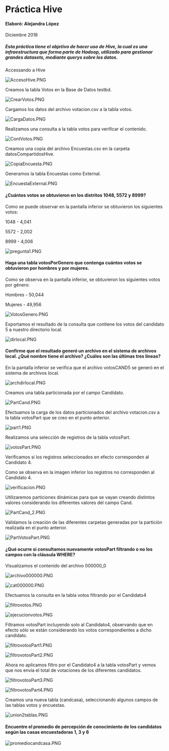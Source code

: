 
# Práctica Hive

#### Elaboró: Alejandra López
Diciembre 2018

##### Esta práctica tiene el objetivo de hacer uso de Hive, la cual es una infraestructura que forma parte de Hadoop, utilizado para gestionar grandes datasets, mediante querys sobre los datos. 

Accessando a Hive

![AccesoHive.PNG](attachment:AccesoHive.PNG)





Creamos la tabla Votos en la Base de Datos testbd.

![CrearVotos.PNG](attachment:CrearVotos.PNG)

Cargamos los datos del archivo votacion.csv a la tabla votos. 

![CargaDatos.PNG](attachment:CargaDatos.PNG)

Realizamos una consulta a la tabla votos para verificar el contenido. 

![ContVotos.PNG](attachment:ContVotos.PNG)





Creamos una copia del archivo Encuestas.csv en la carpeta datosCompartidosHive.

![CopiaEncuesta.PNG](attachment:CopiaEncuesta.PNG)

Generamos la tabla Encuestas como External. 

![EncuestaExternal.PNG](attachment:EncuestaExternal.PNG)

#### ¿Cuántos votos se obtuvieron en los distritos 1048, 5572 y 8999? 

Como se puede observar en la pantalla inferior se obtuvieron los siguientes votos: 

1048 - 4,041

5572 - 2,002

8999 - 4,006

![pregunta1.PNG](attachment:pregunta1.PNG)

#### Haga una tabla votosPorGenero que contenga cuántos votos se obtuvieron por hombres y por mujeres.

Como se observa en la pantalla inferior, se obtuvieron los siguientes votos por género: 

Hombres -  50,044

Mujeres - 49,956

![VotosGenero.PNG](attachment:VotosGenero.PNG)

Exportamos el resultado de la consulta que contiene los votos del candidato 5 a nuestro directorio local. 

![dirlocal.PNG](attachment:dirlocal.PNG)

#### Confirme que el resultado generó un archivo en el sistema de archivos local. ¿Qué nombre tiene el archivo? ¿Cuáles son las últimas tres líneas?

En la pantalla inferior se verifica que el archivo votosCAND5 se generó en el sistema de archivos local.

![archdirlocal.PNG](attachment:archdirlocal.PNG)

Creamos una tabla particionada por el campo Candidato. 

![PartCand.PNG](attachment:PartCand.PNG)

Efectuamos la carga de los datos particionados del archivo votacion.csv a la tabla votosPart que se creo en el punto anterior. 

![part1.PNG](attachment:part1.PNG)

Realizamos una selección de registros de la tabla votosPart. 

![votosPart.PNG](attachment:votosPart.PNG)

Verificamos si los registros seleccionados en efecto corresponden al Candidato 4. 

Como se observa en la imagen inferior los registros no corresponden al Candidato 4. 

![verificacion.PNG](attachment:verificacion.PNG)



Utilizaremos particiones dinámicas para que se vayan creando distintos valores considerando los diferentes valores del campo Cand. 

![PartCand_2.PNG](attachment:PartCand_2.PNG)

Validamos la creación de las diferentes carpetas generadas por la partición realizada en el punto anterior. 

![PartVotosPart.PNG](attachment:PartVotosPart.PNG)

#### ¿Qué ocurre si consultamos nuevamente votosPart filtrando o no los campos con la cláusula WHERE?

Visualizamos el contenido del archivo 000000_0

![archivo000000.PNG](attachment:archivo000000.PNG)

![cat000000.PNG](attachment:cat000000.PNG)

Efectuamos la consulta en la tabla votos filtrando por el Candidato4

![filtrovotos.PNG](attachment:filtrovotos.PNG)

![ejecucionvotos.PNG](attachment:ejecucionvotos.PNG)

Filtramos votosPart incluyendo solo al Candidato4, observando que en efecto sólo se están considerando los votos correspondientes a dicho candidato. 

![filtrovotosPart1.PNG](attachment:filtrovotosPart1.PNG)

![filtrovotosPart2.PNG](attachment:filtrovotosPart2.PNG)

Ahora no aplicamos filtro por el Candidato4 a la tabla votosPart y vemos que nos envía el total de votaciones de los diferentes candidatos. 

![filtrovotosPart3.PNG](attachment:filtrovotosPart3.PNG)

![filtrovotosPart4.PNG](attachment:filtrovotosPart4.PNG)

Creamos una nueva tabla (candcasa), seleccionando algunos campos de las tablas votos y encuestas.

![union2tablas.PNG](attachment:union2tablas.PNG)

#### Encuentre el promedio de percepción de conocimiento de los candidatos según las casas encuestadoras 1, 3 y 6

![promediocandcasa.PNG](attachment:promediocandcasa.PNG)
